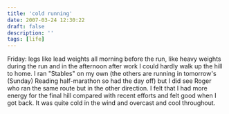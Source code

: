 ```yaml
---
title: 'cold running'
date: 2007-03-24 12:30:22
draft: false
description: ''
tags: [life]
---
```


Friday: legs like lead weights all morning before the run, like heavy weights during the run and in the afternoon after work I could hardly walk up the hill to home. I ran "Stables" on my own (the others are running in tomorrow's (Sunday) Reading half-marathon so had the day off) but I did see Roger who ran the same route but in the other direction. I felt that I had more energy for the final hill compared with recent efforts and felt good when I got back. It was quite cold in the wind and overcast and cool throughout.